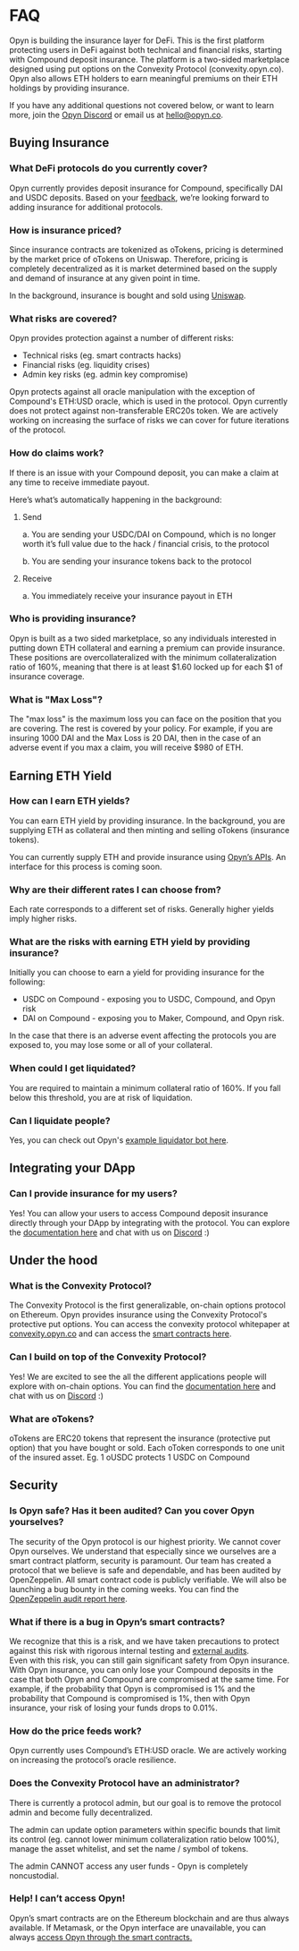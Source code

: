# FAQ

Opyn is building the insurance layer for DeFi. This is the first platform protecting users in DeFi against both technical and financial risks, starting with Compound deposit insurance. The platform is a two-sided marketplace designed using put options on the Convexity Protocol \(convexity.opyn.co\). Opyn also allows ETH holders to earn meaningful premiums on their ETH holdings by providing insurance.

  
If you have any additional questions not covered below, or want to learn more, join the [Opyn Discord](https://discord.gg/2NFdXaE) or email us at [hello@opyn.co](mailto:hello@opyn.co).

## Buying Insurance

### **What DeFi protocols do you currently cover?** 

Opyn currently provides deposit insurance for Compound, specifically DAI and USDC deposits. Based on your [feedback](mailto:hello@opyn.co), we’re looking forward to adding insurance for additional protocols.

### **How is insurance priced?** 

Since insurance contracts are tokenized as oTokens, pricing is determined by the market price of oTokens on Uniswap. Therefore, pricing is completely decentralized as it is market determined based on the supply and demand of insurance at any given point in time.

In the background, insurance is bought and sold using [Uniswap](https://uniswap.exchange/). 

### **What risks are covered?**  

Opyn provides protection against a number of different risks:

* Technical risks \(eg. smart contracts hacks\)
* Financial risks \(eg. liquidity crises\)
* Admin key risks \(eg. admin key compromise\)

Opyn protects against all oracle manipulation with the exception of Compound's ETH:USD oracle, which is used in the protocol. Opyn currently does not protect against non-transferable ERC20s token. We are actively working on increasing the surface of risks we can cover for future iterations of the protocol.

### **How do claims work?** 

If there is an issue with your Compound deposit, you can make a claim at any time to receive immediate payout.

Here’s what’s automatically happening in the background: 

1. Send 

   a. You are sending your USDC/DAI on Compound, which is no longer worth it’s full value due to the hack / financial crisis, to the protocol 

   b. You are sending your insurance tokens back to the protocol 

2. Receive 

   a. You immediately receive your insurance payout in ETH  

### **Who is providing insurance?**  

Opyn is built as a two sided marketplace, so any individuals interested in putting down ETH collateral and earning a premium can provide insurance. These positions are overcollateralized with the minimum collateralization ratio of 160%, meaning that there is at least $1.60 locked up for each $1 of insurance coverage. 

### What is "Max Loss"? 

The "max loss" is the maximum loss you can face on the position that you are covering. The rest is covered by your policy. For example, if you are insuring 1000 DAI and the Max Loss is 20 DAI, then in the case of an adverse event if you max a claim, you will receive $980 of ETH. 

## Earning ETH Yield 

### **How can I earn ETH yields?** 

You can earn ETH yield by providing insurance. In the background, you are supplying ETH as collateral and then minting and selling oTokens \(insurance tokens\). 

You can currently supply ETH and provide insurance using [Opyn’s APIs](https://opyn.gitbook.io/opyn/). An interface for this process is coming soon.

### **Why are their different rates I can choose from?** 

Each rate corresponds to a different set of risks. Generally higher yields imply higher risks.

### **What are the risks with earning ETH yield by providing insurance?** 

Initially you can choose to earn a yield for providing insurance for the following: 

* USDC on Compound - exposing you to USDC, Compound, and Opyn risk 
* DAI on Compound - exposing you to Maker, Compound, and Opyn risk. 

In the case that there is an adverse event affecting the protocols you are exposed to, you may lose some or all of your collateral. 

### **When could I get liquidated?** 

You are required to maintain a minimum collateral ratio of 160%. If you fall below this threshold, you are at risk of liquidation.

### Can I liquidate people? 

Yes, you can check out Opyn's [example liquidator bot here](https://github.com/opynfinance/LiquidatorBot). 

## Integrating your DApp 

### Can I provide insurance for my users? 

Yes! You can allow your users to access Compound deposit insurance directly through your DApp by integrating with the protocol. You can explore the [documentation here](https://opyn.gitbook.io/opyn/insurance-integrations/insurance-buyer-integrations) and chat with us on [Discord](https://discord.gg/2NFdXaE) :\) 

## Under the hood 

### What is the Convexity Protocol? 

The Convexity Protocol is the first generalizable, on-chain options protocol on Ethereum. Opyn provides insurance using the Convexity Protocol's protective put options. You can access the convexity protocol whitepaper at [convexity.opyn.co](http://convexity.opyn.co/) and can access the [smart contracts here](https://opyn.gitbook.io/opyn/abis-smart-contract-addresses). 

### Can I build on top of the Convexity Protocol? 

Yes! We are excited to see the all the different applications people will explore with on-chain options. You can find the [documentation here](https://opyn.gitbook.io/opyn/) and chat with us on [Discord](https://discord.gg/2NFdXaE) :\) 

### What are oTokens? 

oTokens are ERC20 tokens that represent the insurance \(protective put option\) that you have bought or sold. Each oToken corresponds to one unit of the insured asset. Eg. 1 oUSDC protects 1 USDC on Compound 

## Security 

### Is Opyn safe? Has it been audited? Can you cover Opyn yourselves? 

The security of the Opyn protocol is our highest priority. We cannot cover Opyn ourselves. We understand that especially since we ourselves are a smart contract platform, security is paramount. Our team has created a protocol that we believe is safe and dependable, and has been audited by OpenZeppelin. All smart contract code is publicly verifiable. We will also be launching a bug bounty in the coming weeks. You can find the [OpenZeppelin audit report here](https://blog.openzeppelin.com/opyn-contracts-audit/).

### What if there is a bug in Opyn’s smart contracts? 

We recognize that this is a risk, and we have taken precautions to protect against this risk with rigorous internal testing and [external audits](https://blog.openzeppelin.com/opyn-contracts-audit/).   
Even with this risk, you can still gain significant safety from Opyn insurance. With Opyn insurance, you can only lose your Compound deposits in the case that both Opyn and Compound are compromised at the same time. For example, if the probability that Opyn is compromised is 1% and the probability that Compound is compromised is 1%, then with Opyn insurance, your risk of losing your funds drops to 0.01%. 

### How do the price feeds work? 

Opyn currently uses Compound’s ETH:USD oracle. We are actively working on increasing the protocol’s oracle resilience. 

### Does the Convexity Protocol have an administrator? 

There is currently a protocol admin, but our goal is to remove the protocol admin and become fully decentralized. 

The admin can update option parameters within specific bounds that limit its control \(eg. cannot lower minimum collateralization ratio below 100%\), manage the asset whitelist, and set the name / symbol of tokens. 

The admin CANNOT access any user funds - Opyn is completely noncustodial. 

### Help! I can’t access Opyn! 

Opyn’s smart contracts are on the Ethereum blockchain and are thus always available. If Metamask, or the Opyn interface are unavailable, you can always [access Opyn through the smart contracts. ](https://opyn.gitbook.io/opyn/abis-smart-contract-addresses)

